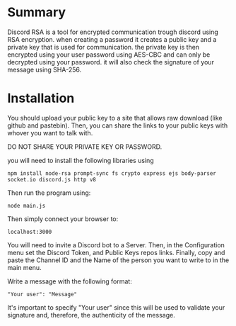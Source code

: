 # Summary
Discord RSA is a tool for encrypted communication trough discord using RSA encryption.
when creating a password it creates a public key and a private key that is used for communication.
the private key is then encrypted using your user password using AES-CBC and can only be decrypted using your password.
it will also check the signature of your message using SHA-256.


# Installation

You should upload your public key to a site that allows raw download (like github and pastebin). Then, you can share
the links to your public keys with whover you want to talk with.

DO NOT SHARE YOUR PRIVATE KEY OR PASSWORD.

you will need to install the following libraries using

```
npm install node-rsa prompt-sync fs crypto express ejs body-parser socket.io discord.js http v8
```

Then run the program using:

```
node main.js
```

Then simply connect your browser to:

```
localhost:3000
```

You will need to invite a Discord bot to a Server. Then, in the Configuration menu set the Discord Token, and Public Keys repos links. Finally, copy and paste the Channel ID and the Name of the person you want to write to in the main menu.

Write a message with the following format:

```
"Your user": "Message"
```

It's important to specify "Your user" since this will be used to validate your signature and, therefore, the authenticity of the message.
